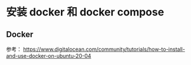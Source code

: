 # 安装 docker 和 docker compose

## Docker

参考：
https://www.digitalocean.com/community/tutorials/how-to-install-and-use-docker-on-ubuntu-20-04
